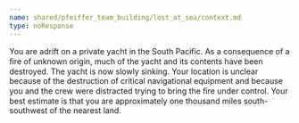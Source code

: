 ```yaml
---
name: shared/pfeiffer_team_building/lost_at_sea/context.md
type: noResponse
---
```


You are adrift on a private yacht in the South Pacific. As a consequence of a ﬁre of unknown origin, much of the yacht and its contents have been destroyed. The yacht is now slowly sinking. Your location is unclear because of the destruction of critical navigational equipment and because you and the crew were distracted trying to bring the ﬁre under control. Your best estimate is that you are approximately one thousand miles south-southwest of the nearest land.

